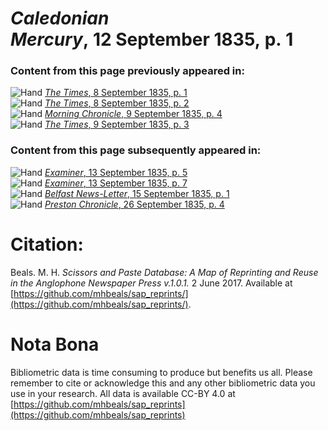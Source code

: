# *Caledonian Mercury*, 12 September 1835, p. 1  
  
### Content from this page previously appeared in:  
![Hand](http://scissorsandpaste.net/wp-content/uploads/2017/06/smallhandpointer.png) [*The Times*, 8 September 1835, p. 1](https://mhbeals.github.io/sap_html/The-Times/The-Times-8-September-1835-p-1)  
![Hand](http://scissorsandpaste.net/wp-content/uploads/2017/06/smallhandpointer.png) [*The Times*, 8 September 1835, p. 2](https://mhbeals.github.io/sap_html/The-Times/The-Times-8-September-1835-p-2)  
![Hand](http://scissorsandpaste.net/wp-content/uploads/2017/06/smallhandpointer.png) [*Morning Chronicle*, 9 September 1835, p. 4](https://mhbeals.github.io/sap_html/Morning-Chronicle/Morning-Chronicle-9-September-1835-p-4)  
![Hand](http://scissorsandpaste.net/wp-content/uploads/2017/06/smallhandpointer.png) [*The Times*, 9 September 1835, p. 3](https://mhbeals.github.io/sap_html/The-Times/The-Times-9-September-1835-p-3)  
  
### Content from this page subsequently appeared in:  
![Hand](http://scissorsandpaste.net/wp-content/uploads/2017/06/smallhandpointer.png) [*Examiner*, 13 September 1835, p. 5](https://mhbeals.github.io/sap_html/Examiner/Examiner-13-September-1835-p-5)  
![Hand](http://scissorsandpaste.net/wp-content/uploads/2017/06/smallhandpointer.png) [*Examiner*, 13 September 1835, p. 7](https://mhbeals.github.io/sap_html/Examiner/Examiner-13-September-1835-p-7)  
![Hand](http://scissorsandpaste.net/wp-content/uploads/2017/06/smallhandpointer.png) [*Belfast News-Letter*, 15 September 1835, p. 1](https://mhbeals.github.io/sap_html/Belfast-News-Letter/Belfast-News-Letter-15-September-1835-p-1)  
![Hand](http://scissorsandpaste.net/wp-content/uploads/2017/06/smallhandpointer.png) [*Preston Chronicle*, 26 September 1835, p. 4](https://mhbeals.github.io/sap_html/Preston-Chronicle/Preston-Chronicle-26-September-1835-p-4)  


# Citation: 

Beals. M. H. *Scissors and Paste Database: A Map of Reprinting and Reuse in the Anglophone Newspaper Press v.1.0.1.* 2 June 2017. Available at [https://github.com/mhbeals/sap_reprints/](https://github.com/mhbeals/sap_reprints/). 

# Nota Bona

Bibliometric data is time consuming to produce but benefits us all. Please remember to cite or acknowledge this and any other bibliometric data you use in your research. All data is available CC-BY 4.0 at [https://github.com/mhbeals/sap_reprints](https://github.com/mhbeals/sap_reprints)